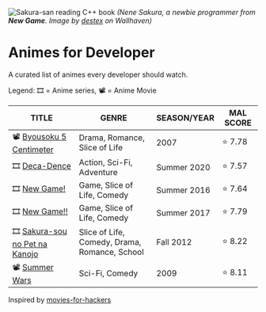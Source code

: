 ![Sakura-san reading C++ book](https://repository-images.githubusercontent.com/302617083/fb5cbc00-0a67-11eb-9c37-3f829f3f7382)
*(Nene Sakura, a newbie programmer from **New Game**. Image by [destex](https://whvn.cc/83q7ek) on Wallhaven)*

# Animes for Developer
A curated list of animes every developer should watch.

<!-- Please sort by alphabetical order (a-z) and use romaji or english title -->

Legend: 🎞 = Anime series, 📽 = Anime Movie

| TITLE                                                                                      | GENRE                          | SEASON/YEAR | MAL SCORE  |
|--------------------------------------------------------------------------------------------|--------------------------------|-------------|------------|
| 📽 [Byousoku 5 Centimeter](https://myanimelist.net/anime/1689/Byousoku_5_Centimeter)        | Drama, Romance, Slice of Life | 2007 | ⭐ 7.78 | 
| 🎞 [Deca-Dence](https://myanimelist.net/anime/40056/Deca-Dence)                                |  Action, Sci-Fi, Adventure   | Summer 2020 | ⭐ 7.57       |
| 🎞 [New Game!](https://myanimelist.net/anime/31953/New_Game)                                |  Game, Slice of Life, Comedy   | Summer 2016 | ⭐ 7.64       |
| 🎞 [New Game!!](https://myanimelist.net/anime/34914/New_Game)                                |  Game, Slice of Life, Comedy   |  Summer 2017 | ⭐ 7.79      |
| 🎞 [Sakura-sou no Pet na Kanojo](https://myanimelist.net/anime/13759/Sakura-sou_no_Pet_na_Kanojo)  | Slice of Life, Comedy, Drama, Romance, School |  Fall 2012 | ⭐ 8.22      |
| 📽 [Summer Wars](https://myanimelist.net/anime/5681/Summer_Wars)        |  Sci-Fi, Comedy | 2009 | ⭐ 8.11 | 


Inspired by [movies-for-hackers](https://github.com/k4m4/movies-for-hackers)
